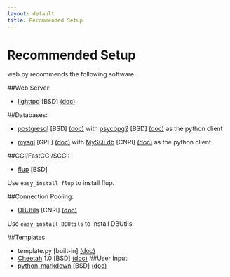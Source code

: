 ```yaml
---
layout: default
title: Recommended Setup
---
```


# Recommended Setup

web.py recommends the following software:

##Web Server:
*  [lighttpd](http://www.lighttpd.net/download/) [BSD] [(doc)](http://trac.lighttpd.net/trac/wiki/#ReferenceDocumentation)

##Databases:
*  [postgresql](http://www.postgresql.org/download/) [BSD] [(doc)](http://www.postgresql.org/docs/) with [psycopg2](http://initd.org/pub/software/psycopg/) [BSD] [(doc)](http://www.initd.org/tracker/psycopg/wiki/PsycopgTwo) as the python client
  
*  [mysql](http://dev.mysql.com/downloads/mysql/5.0.html) [GPL] [(doc)](http://www.mysql.org/doc/) with [MySQLdb](http://sourceforge.net/project/showfiles.php?group_id=22307) [CNRI] [(doc)](http://sourceforge.net/docman/?group_id=22307) as the python client

##CGI/FastCGI/SCGI:
*  [flup](http://trac.saddi.com/flup) [BSD]

Use `easy_install flup` to install flup.

##Connection Pooling:
*  [DBUtils](http://www.w4py.org/downloads/DBUtils/) [CNRI] [(doc)](http://www.webwareforpython.org/DBUtils/Docs/UsersGuide.html)

Use `easy_install DBUtils` to install DBUtils.

##Templates:
*  template.py [built-in] [(doc)](http://webpy.infogami.com/templetor)
*  [Cheetah](http://dl.sourceforge.net/cheetahtemplate/Cheetah-1.0.tar.gz) 1.0 [BSD] [(doc)](http://www.cheetahtemplate.org/learn.html)
##User Input:
*  [python-markdown](http://sourceforge.net/project/showfiles.php?group_id=153041) [BSD] [(doc)](http://www.freewisdom.org/projects/python-markdown/)